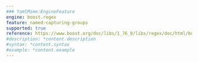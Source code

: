 ```yaml
---
### YamlMime:EngineFeature
engine: boost.regex
feature: named-capturing-groups
supported: true
reference: https://www.boost.org/doc/libs/1_76_0/libs/regex/doc/html/boost_regex/syntax/perl_syntax.html#boost_regex.syntax.perl_syntax.named_subexpressions
#description: *content.description
#syntax: *content.syntax
#example: *content.example
---
```

